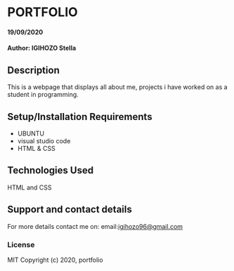 
# PORTFOLIO
#### 19/09/2020
#### Author: IGIHOZO Stella
## Description
This is a webpage that displays all about me, projects i have worked on as a student in programming.
## Setup/Installation Requirements
* UBUNTU
* visual studio code
* HTML & CSS

## Technologies Used
HTML and CSS
## Support and contact details
For more details contact me on:
email:igihozo96@gmail.com
### License
MIT
Copyright (c) 2020, portfolio




